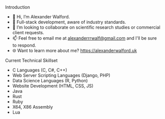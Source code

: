 Introduction
- 👋 Hi, I’m Alexander Walford.
- 🧠 Full-stack development, aware of industry standards. 
- 👥 I’m looking to collaborate on scientific research studies or commercial client requests.
- 📫 Feel free to email me at alexanderrrwalf@gmail.com and I'll be sure to respond. 
- 🌐 Want to learn more about me? https://alexanderwalford.uk 

Current Technical Skillset
- C Languages (C, C#, C++)
- Web Server Scripting Languages (Django, PHP)
- Data Science Languages (R, Python)
- Website Development (HTML, CSS, JS)
- Java
- Rust
- Ruby
- X64, X86 Assembly
- Lua
